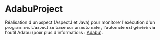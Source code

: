 # AdabuProject
Réalisation d'un aspect (AspectJ et Java) pour monitorer l'exécution d'un programme. 
L'aspect se base sur un automate ; l'automate est généré via l'outil Adabu (pour plus d'informations : [Adabu](https://www.st.cs.uni-saarland.de/models/adabu/)).
